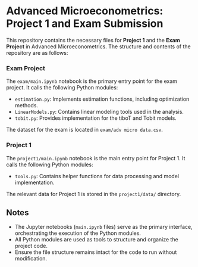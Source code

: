# Advanced Microeconometrics: Project 1 and Exam Submission

This repository contains the necessary files for **Project 1** and the **Exam Project** in Advanced Microeconometrics. The structure and contents of the repository are as follows:

### Exam Project
The `exam/main.ipynb` notebook is the primary entry point for the exam project. It calls the following Python modules:
- `estimation.py`: Implements estimation functions, including optimization methods.
- `LinearModels.py`: Contains linear modeling tools used in the analysis.
- `tobit.py`: Provides implementation for the tiboT and Tobit models.

The dataset for the exam is located in `exam/adv micro data.csv`.

### Project 1
The `project1/main.ipynb` notebook is the main entry point for Project 1. It calls the following Python modules:
- `tools.py`: Contains helper functions for data processing and model implementation.

The relevant data for Project 1 is stored in the `project1/data/` directory.

## Notes
- The Jupyter notebooks (`main.ipynb` files) serve as the primary interface, orchestrating the execution of the Python modules.
- All Python modules are used as tools to structure and organize the project code.
- Ensure the file structure remains intact for the code to run without modification.
